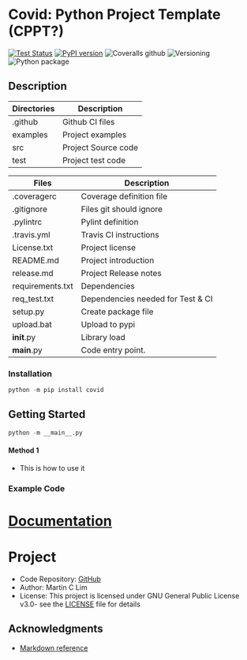 # Covid: Python Project Template (CPPT?)
[![Test Status    ](https://travis-ci.org/mclim9/pyTemplate.svg?branch=master)](https://travis-ci.org/github/mclim9/pyTemplate)
[![PyPI version   ](https://badge.fury.io/py/pyTemplate.svg)](https://pypi.org/project/pyTemplate/)
![Coveralls github](https://img.shields.io/coveralls/github/mclim9/pyTemplate)
![Versioning      ](https://img.shields.io/badge/calver-YY.0M.MICRO-22bfda.svg)
![Python package  ](https://github.com/mclim9/pyTemplate/workflows/Python%20package/badge.svg)

## Description
Directories     | Description
----------------|-----------------------------------------------|
.github         | Github CI files
examples        | Project examples
src             | Project Source code
test            | Project test code

Files           | Description
----------------|-----------------------------------------------|
.coveragerc     | Coverage definition file
.gitignore      | Files git should ignore
.pylintrc       | Pylint definition
.travis.yml     | Travis CI instructions
License.txt     | Project license
README.md       | Project introduction
release.md      | Project Release notes
requirements.txt| Dependencies
req_test.txt    | Dependencies needed for Test & CI
setup.py        | Create package file
upload.bat      | Upload to pypi
__init__.py     | Library load
__main__.py     | Code entry point.

### Installation

```python
python -m pip install covid
```

## Getting Started
```python
python -m __main__.py
```

#### Method 1
- This is how to use it

### Example Code


# [Documentation](https://github.com/mclim9/pyTemplate/wiki/)

# Project
- Code Repository: [GitHub](https://github.com/mclim9/pyTemplate)
- Author: Martin C Lim
- License: This project is licensed under GNU General Public License v3.0- see the [LICENSE](License.txt) file for details

## Acknowledgments
- [Markdown reference](https://github.com/adam-p/markdown-here/wiki/Markdown-Cheatsheet)
